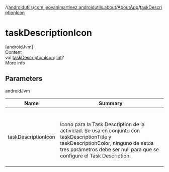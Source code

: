 //[androidutils](../../index.md)/[com.jeovanimartinez.androidutils.about](../index.md)/[AboutApp](index.md)/[taskDescriptionIcon](task-description-icon.md)



# taskDescriptionIcon  
[androidJvm]  
Content  
val [taskDescriptionIcon](task-description-icon.md): [Int](https://kotlinlang.org/api/latest/jvm/stdlib/kotlin/-int/index.html)?  
More info  


## Parameters  
  
androidJvm  
  
|  Name|  Summary| 
|---|---|
| <a name="com.jeovanimartinez.androidutils.about/AboutApp/taskDescriptionIcon/#/PointingToDeclaration/"></a>taskDescriptionIcon| <a name="com.jeovanimartinez.androidutils.about/AboutApp/taskDescriptionIcon/#/PointingToDeclaration/"></a><br><br>Ícono para la Task Description de la actividad. Se usa en conjunto con taskDescriptionTitle y taskDescriptionColor, ninguno de estos tres parámetros     debe ser null para que se configure el Task Description.<br><br>
  
  




